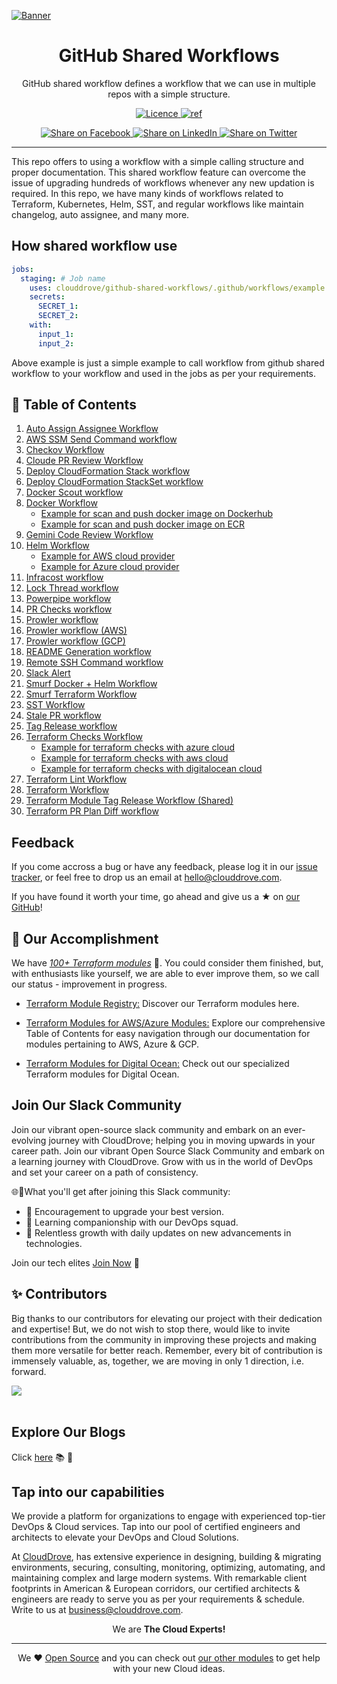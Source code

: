 [![Banner](https://github.com/clouddrove/terraform-module-template/assets/119565952/67a8a1af-2eb7-40b7-ae07-c94cde9ce062)][website]

<h1 align="center">GitHub Shared Workflows</h1>



<p align="center">
GitHub shared workflow defines a workflow that we can use in multiple repos with a simple structure.
</p>



<p align="center">
<a href="LICENSE">
  <img src="https://img.shields.io/badge/License-APACHE-blue.svg" alt="Licence">
</a>
<a href="https://docs.github.com/en/actions/using-workflows/reusing-workflows">
  <img src="https://img.shields.io/badge/shared-workflow-green" alt="ref">
</a>
</p>

<p align="center">
<a href='https://facebook.com/sharer/sharer.php?u=https://github.com/clouddrove/github-shared-workflows'>
  <img title="Share on Facebook" src="https://user-images.githubusercontent.com/50652676/62817743-4f64cb80-bb59-11e9-90c7-b057252ded50.png" />
</a>
<a href='https://www.linkedin.com/shareArticle?mini=true&title=Github+Shared+Workflows&url=https://github.com/clouddrove/github-shared-workflows'>
  <img title="Share on LinkedIn" src="https://user-images.githubusercontent.com/50652676/62817742-4e339e80-bb59-11e9-87b9-a1f68cae1049.png" />
</a>
<a href='https://twitter.com/intent/tweet/?text=Github+Shared+Workflows&url=https://github.com/clouddrove/github-shared-workflows'>
  <img title="Share on Twitter" src="https://user-images.githubusercontent.com/50652676/62817740-4c69db00-bb59-11e9-8a79-3580fbbf6d5c.png" />
</a>
</p>

---

This repo offers to using a workflow with a simple calling structure and proper documentation. This shared workflow feature can overcome the issue of upgrading hundreds of workflows whenever any new updation is required. In this repo, we have many kinds of workflows related to Terraform, Kubernetes, Helm, SST, and regular workflows like maintain changelog, auto assignee, and many more.

## How shared workflow use
```yaml
jobs:
  staging: # Job name
    uses: clouddrove/github-shared-workflows/.github/workflows/example.yml@master
    secrets:
      SECRET_1:
      SECRET_2: 
    with:
      input_1:                 
      input_2:
```
Above example is just a simple example to call workflow from github shared workflow to your workflow and used in the jobs as per your requirements.

<!-- ## 🚀 Table Of Content -->
<!-- 1. [SST Workflow](./docs/01.sst.md)
2. [Helm Workflow](./docs/02.helm.md)
   * [Example for AWS cloud provider](https://github.com/clouddrove/github-shared-workflows/blob/master/docs/02.helm.md#example-for-aws-cloud-provider)
   * [Example for Azure cloud provider](https://github.com/clouddrove/github-shared-workflows/blob/master/docs/02.helm.md#example-for-azure-cloud-provider) 
3. [Docker Workflow](https://github.com/clouddrove/github-shared-workflows/blob/master/docs/03.docker.md)
   * [Example for scan and push docker image on Dockerhub](https://github.com/clouddrove/github-shared-workflows/blob/master/docs/03.docker.md#example-for-scan-and-push-docker-image-on-dockerhub)
   * [Example for scan and push docker image on ECR](https://github.com/clouddrove/github-shared-workflows/blob/master/docs/03.docker.md#example-for-scan-and-push-docker-image-on-ecr)
4. [Auto Assign Assignee Workflow](https://github.com/clouddrove/github-shared-workflows/blob/master/docs/04.auto-assignee.md)
5. [Terraform Checks Workflow](https://github.com/clouddrove/github-shared-workflows/blob/master/docs/05.tf-checks.md)
   * [Example for terraform checks with azure cloud](https://github.com/clouddrove/github-shared-workflows/blob/master/docs/05.tf-checks.md#example-for-terraform-checks-with-azure-cloud)
   * [Example for terraform checks with aws cloud](https://github.com/clouddrove/github-shared-workflows/blob/master/docs/0.5.tf-checks.md#example-for-terraform-checks-with-aws-cloud)
   * [Example for terraform checks with digitalocean cloud](https://github.com/clouddrove/github-shared-workflows/blob/master/docs/05.tf-checks.md#example-for-terraform-checks-with-digitalocean-cloud)
6. [Terraform Lint Workflow](https://github.com/clouddrove/github-shared-workflows/blob/master/docs/06.terraform-lint.md)
7. [Terraform Checks Workflow](https://github.com/clouddrove/github-shared-workflows/blob/master/docs/07.tf-checks.md)
8. [Checkov Workflow](https://github.com/clouddrove/github-shared-workflows/blob/master/docs/08.checkov.md)
9. [Terraform Workflow](https://github.com/clouddrove/github-shared-workflows/blob/master/docs/09.terraform_workflow.md)
10. [Infracost workflow](https://github.com/clouddrove/github-shared-workflows/blob/master/docs/10.infracost.md)
11. [ Deploy Cloudformation Stack workflow](https://github.com/clouddrove/github-shared-workflows/blob/master/docs/11.deploy-cloudformation.md)
12. [ Deploy Cloudformation Stackset workflow](https://github.com/clouddrove/github-shared-workflows/blob/master/docs/12.deploy-cloudformation-stackset.md)
13. [ Readme Generation workflow](https://github.com/clouddrove/github-shared-workflows/blob/master/docs/13.readme.md)
14. [ AWS SSM Send Command workflow](https://github.com/clouddrove/github-shared-workflows/blob/master/docs/14.AWSSSMSendCommand.md)
15. [ Remote SSH Command workflow](https://github.com/clouddrove/github-shared-workflows/blob/master/docs/15.RemoteSSHCommand.md)
16. [ Prowler workflow](https://github.com/clouddrove/github-shared-workflows/blob/master/docs/16.prowler.md)
17. [Stale PR workflow](https://github.com/clouddrove/github-shared-workflows/blob/master/docs/17.stale-pr.md)
18. [PR Checks workflow](https://github.com/clouddrove/github-shared-workflows/blob/master/docs/18.pr-checks.md)
19. [Tag Release workflow](https://github.com/clouddrove/github-shared-workflows/blob/master/docs/19.tag-release.md)
20. [Terraform PR plan Diff workflow](https://github.com/clouddrove/github-shared-workflows/blob/master/docs/20.tf-pr-checks.md)
21. [Docker-scout workflow](https://github.com/clouddrove/github-shared-workflows/blob/master/docs/21.docker-scout.md)
22. [Lock thread workflow](https://github.com/clouddrove/github-shared-workflows/blob/master/docs/22.lock.md)
23. [Powerpipe workflow](https://github.com/clouddrove/github-shared-workflows/blob/master/docs/23.powerpipe.md)
24. [Prowler workflow AWS](https://github.com/clouddrove/github-shared-workflows/blob/master/docs/24.prowlerAWS.md)
25. [Prowler workflow GCP](https://github.com/clouddrove/github-shared-workflows/blob/master/docs/25.prowlerGCP.md)
26. [Smurf-Docker-Helm Workflow](https://github.com/clouddrove/github-shared-workflows/blob/master/docs/26.smurf-docker-helm.md)
27. [Smurf Terraform Workflow](https://github.com/clouddrove/github-shared-workflows/blob/master/docs/27.smurf-terraform.md)
28. [Terraform Module Tag Release Workflow (Shared)](https://github.com/clouddrove/github-shared-workflows/blob/master/docs/28.terraform-module-tag-release.md) -->

## 🚀 Table of Contents

1. [Auto Assign Assignee Workflow](./docs/01.auto-assignee.md)
2. [AWS SSM Send Command workflow](./docs/02.AWSSSMSendCommand.md)
3. [Checkov Workflow](./docs/03.checkov.md)
4. [Cloude PR Review Workflow](./docs/04.claude-pr-review.md)
5. [Deploy CloudFormation Stack workflow](./docs/05.deploy-cloudformation.md)
6. [Deploy CloudFormation StackSet workflow](./docs/06.deploy-cloudformation-stackset.md)
7. [Docker Scout workflow](./docs/07.docker-scout.md)
8. [Docker Workflow](./docs/08.docker.md)
   * [Example for scan and push docker image on Dockerhub](./docs/08.docker.md#example-for-scan-and-push-docker-image-on-dockerhub)
   * [Example for scan and push docker image on ECR](./docs/08.docker.md#example-for-scan-and-push-docker-image-on-ecr)
9. [Gemini Code Review Workflow](./docs/09.gemini-code-review.md)
10. [Helm Workflow](./docs/10.helm.md)
    * [Example for AWS cloud provider](./docs/10.helm.md#example-for-aws-cloud-provider)
    * [Example for Azure cloud provider](./docs/10.helm.md)
11. [Infracost workflow](./docs/11.infracost.md)
12. [Lock Thread workflow](./docs/12.lock.md)
13. [Powerpipe workflow](./docs/13.powerpipe.md)
14. [PR Checks workflow](./docs/14.pr-checks.md)
15. [Prowler workflow](./docs/15.prowler.md)
16. [Prowler workflow (AWS)](./docs/16.prowlerAWS.md)
17. [Prowler workflow (GCP)](./docs/17.prowlerGCP.md)
18. [README Generation workflow](./docs/18.readme.md)
19. [Remote SSH Command workflow](./docs/19.RemoteSSHCommand.md)
20. [Slack Alert](./docs/20.slack.md)
21. [Smurf Docker + Helm Workflow](./docs/21.smurf-docker-helm.md)
22. [Smurf Terraform Workflow](./docs/22.smurf-terraform.md)
23. [SST Workflow](./docs/23.sst.md)
24. [Stale PR workflow](./docs/24.stale-pr.md)
25. [Tag Release workflow](./docs/25.tag-release.md)
26. [Terraform Checks Workflow](./docs/26.tf-checks.md)
    * [Example for terraform checks with azure cloud](./docs/26.tf-checks.md#example-for-terraform-checks-with-azure-cloud)
    * [Example for terraform checks with aws cloud](./docs/26.tf-checks.md#example-for-terraform-checks-with-aws-cloud)
    * [Example for terraform checks with digitalocean cloud](./docs/26.tf-checks.md#example-for-terraform-checks-with-digitalocean-cloud)
27. [Terraform Lint Workflow](./docs/27.terraform-lint.md)
28. [Terraform Workflow](./docs/28.terraform_workflow.md)
29. [Terraform Module Tag Release Workflow (Shared)](./docs/29.tf-monorepo-tag-release.md)
30. [Terraform PR Plan Diff workflow](./docs/30.tf-pr-checks.md)

## Feedback 
If you come accross a bug or have any feedback, please log it in our [issue tracker](https://github.com/clouddrove/github-shared-workflows/issues), or feel free to drop us an email at [hello@clouddrove.com](mailto:hello@clouddrove.com).

If you have found it worth your time, go ahead and give us a ★ on [our GitHub](https://github.com/clouddrove/github-shared-workflows)!

## :rocket: Our Accomplishment

We have [*100+ Terraform modules*][terraform_modules] 🙌. You could consider them finished, but, with enthusiasts like yourself, we are able to ever improve them, so we call our status - improvement in progress.

- [Terraform Module Registry:](https://registry.terraform.io/namespaces/clouddrove) Discover our Terraform modules here.

- [Terraform Modules for AWS/Azure Modules:](https://github.com/clouddrove/toc) Explore our comprehensive Table of Contents for easy navigation through our documentation for modules pertaining to AWS, Azure & GCP. 

- [Terraform Modules for Digital Ocean:](https://github.com/terraform-do-modules/toc) Check out our specialized Terraform modules for Digital Ocean.

## Join Our Slack Community

Join our vibrant open-source slack community and embark on an ever-evolving journey with CloudDrove; helping you in moving upwards in your career path.
Join our vibrant Open Source Slack Community and embark on a learning journey with CloudDrove. Grow with us in the world of DevOps and set your career on a path of consistency.

🌐💬What you'll get after joining this Slack community:

- 🚀 Encouragement to upgrade your best version.
- 🌈 Learning companionship with our DevOps squad.
- 🌱 Relentless growth with daily updates on new advancements in technologies.

Join our tech elites [Join Now][slack] 🚀

## ✨ Contributors

Big thanks to our contributors for elevating our project with their dedication and expertise! But, we do not wish to stop there, would like to invite contributions from the community in improving these projects and making them more versatile for better reach. Remember, every bit of contribution is immensely valuable, as, together, we are moving in only 1 direction, i.e. forward. 

<a href="https://github.com/clouddrove/github-shared-workflows/graphs/contributors">
  <img src="https://contrib.rocks/image?repo=clouddrove/github-shared-workflows&max" />
</a>
<br>
<br>

## Explore Our Blogs

 Click [here][blog] :books: :star2:

## Tap into our capabilities
We provide a platform for organizations to engage with experienced top-tier DevOps & Cloud services. Tap into our pool of certified engineers and architects to elevate your DevOps and Cloud Solutions. 

At [CloudDrove][website], has extensive experience in designing, building & migrating environments, securing, consulting, monitoring, optimizing, automating, and maintaining complex and large modern systems. With remarkable client footprints in American & European corridors, our certified architects & engineers are ready to serve you as per your requirements & schedule. Write to us at [business@clouddrove.com](mailto:business@clouddrove.com).

<p align="center">We are <b> The Cloud Experts!</b></p>
<hr />
<p align="center">We ❤️  <a href="https://github.com/clouddrove">Open Source</a> and you can check out <a href="https://registry.terraform.io/namespaces/clouddrove">our other modules</a> to get help with your new Cloud ideas.</p>

  [website]: https://clouddrove.com
  [blog]: https://blog.clouddrove.com
  [slack]: https://www.launchpass.com/devops-talks
  [github]: https://github.com/clouddrove
  [linkedin]: https://cpco.io/linkedin
  [twitter]: https://twitter.com/clouddrove/
  [email]: https://clouddrove.com/contact-us.html
  [terraform_modules]: https://github.com/clouddrove?utf8=%E2%9C%93&q=terraform-&type=&language=
